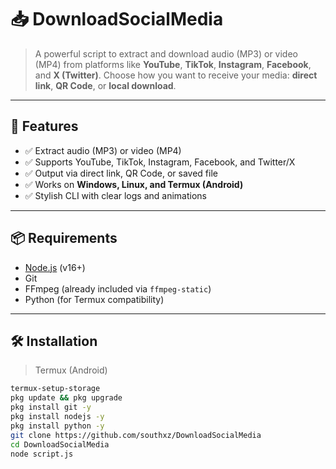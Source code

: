 # 📥 DownloadSocialMedia

> A powerful script to extract and download audio (MP3) or video (MP4) from platforms like **YouTube**, **TikTok**, **Instagram**, **Facebook**, and **X (Twitter)**. Choose how you want to receive your media: **direct link**, **QR Code**, or **local download**.

---

## 🚀 Features

- ✅ Extract audio (MP3) or video (MP4)
- ✅ Supports YouTube, TikTok, Instagram, Facebook, and Twitter/X
- ✅ Output via direct link, QR Code, or saved file
- ✅ Works on **Windows, Linux, and Termux (Android)**
- ✅ Stylish CLI with clear logs and animations

---

## 📦 Requirements

- [Node.js](https://nodejs.org) (v16+)
- Git
- FFmpeg (already included via `ffmpeg-static`)
- Python (for Termux compatibility)

---

## 🛠️ Installation

> Termux (Android)

```bash
termux-setup-storage
pkg update && pkg upgrade
pkg install git -y
pkg install nodejs -y
pkg install python -y
git clone https://github.com/southxz/DownloadSocialMedia
cd DownloadSocialMedia
node script.js
